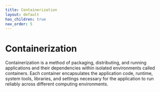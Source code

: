 ```yaml
---
title: Containerization
layout: default
has_children: true
nav_order: 5
---
```


# Containerization

Containerization is a method of packaging, distributing, and running applications and their dependencies within isolated environments called containers. Each container encapsulates the application code, runtime, system tools, libraries, and settings necessary for the application to run reliably across different computing environments.

